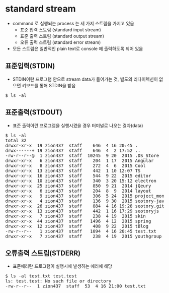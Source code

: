 standard stream
=====
+ command 로 실행되는 process 는 세 가지 스트림을 가지고 있음
  + 표준 입력 스트림 (standard input stream)
  + 표준 출력 스트림 (standard output stream)
  + 오류 출력 스트림 (standard error stream)
+ 모든 스트림은 일반적인 plain text로 console 에 출력하도록 되어 있음


표준입력(STDIN)
------
+ STDIN이란 프로그램 안으로 stream data가 들어가는 것, 별도의 리다이렉션이 없으면 키보드를 통해 STDIN을 받음
<pre>$ ls -al</pre>


표준출력(STDOUT)
-----
+ 표준 출력이란 프로그램을 실행시켰을 경우 터미널로 나오는 결과(data)
<pre>$ ls -al
total 32
drwxr-xr-x  19 zion437  staff    646  4 16 20:45 .
drwx------+ 19 zion437  staff    646  4  2 17:52 ..
-rw-r--r--@  1 zion437  staff  10245  9 20  2015 .DS_Store
drwxr-xr-x   6 zion437  staff    204  1 17  2015 Angular
drwxr-xr-x   8 zion437  staff    272  4  6  2015 Cool
drwxr-xr-x  13 zion437  staff    442  1 10 12:07 TS
drwxr-xr-x  16 zion437  staff    544  9 22  2015 editor
drwxr-xr-x  10 zion437  staff    340  3 20 15:12 electron
drwxr-xr-x  25 zion437  staff    850  9 21  2014 jQeury
drwxr-xr-x   6 zion437  staff    204  8  9  2014 layout
drwxr-xr-x   9 zion437  staff    306  5 24  2015 project_moni
drwxr-xr-x   4 zion437  staff    136  9 30  2015 seotory-java
drwxr-xr-x  26 zion437  staff    884  4 16 19:28 seotory.github.com
drwxr-xr-x  13 zion437  staff    442  1 16 17:29 seotoryjs
drwxr-xr-x   7 zion437  staff    238  4 19  2015 skin
drwxr-xr-x  44 zion437  staff   1496  4 12  2015 spring
drwxr-xr-x  12 zion437  staff    408  9 22  2015 tBlog
-rw-r--r--   1 zion437  staff   1094  4 16 20:45 test.txt
drwxr-xr-x   7 zion437  staff    238  4 19  2015 youthgroup</pre>


오류출력 스트림(STDERR)
-------
+ 표준에러란 프로그램이 실행시에 발생하는 에러에 해당
<pre>$ ls -al test.txt test.test
ls: test.test: No such file or directory
-rw-r--r--  1 zion437  staff  53  4 16 21:00 test.txt</pre>


